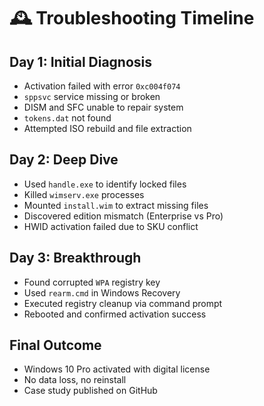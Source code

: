 # 🕰️ Troubleshooting Timeline

## Day 1: Initial Diagnosis
- Activation failed with error `0xc004f074`
- `sppsvc` service missing or broken
- DISM and SFC unable to repair system
- `tokens.dat` not found
- Attempted ISO rebuild and file extraction

## Day 2: Deep Dive
- Used `handle.exe` to identify locked files
- Killed `wimserv.exe` processes
- Mounted `install.wim` to extract missing files
- Discovered edition mismatch (Enterprise vs Pro)
- HWID activation failed due to SKU conflict

## Day 3: Breakthrough
- Found corrupted `WPA` registry key
- Used `rearm.cmd` in Windows Recovery
- Executed registry cleanup via command prompt
- Rebooted and confirmed activation success

## Final Outcome
- Windows 10 Pro activated with digital license
- No data loss, no reinstall
- Case study published on GitHub
